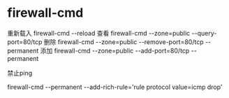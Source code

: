 # firewall-cmd
重新载入
firewall-cmd --reload
查看
firewall-cmd --zone=public --query-port=80/tcp
删除
firewall-cmd --zone=public --remove-port=80/tcp --permanent
添加
firewall-cmd --zone=public --add-port=80/tcp --permanent

禁止ping

firewall-cmd --permanent --add-rich-rule='rule protocol value=icmp drop'